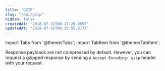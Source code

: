 ```yaml
---
title: "GZIP"
slug: "/api/gzip"
hidden: false
createdAt: "2018-07-31T08:17:28.059Z"
updatedAt: "2018-07-31T08:25:55.817Z"
---
```


import Tabs from '@theme/Tabs';
import TabItem from '@theme/TabItem';

Response payloads are not compressed by default.
However, you can request a gzipped response by sending a `Accept-Encoding: gzip` header with your request.
